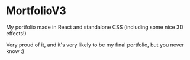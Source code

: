 # MortfolioV3

My portfolio made in React and standalone CSS (including some nice 3D effects!)

Very proud of it, and it's very likely to be my final portfolio, but you never know :)
